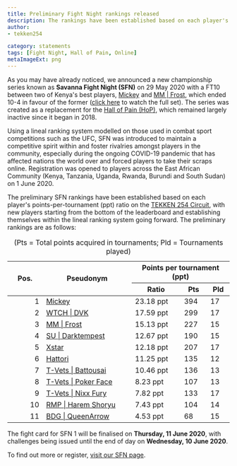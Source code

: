 ```yaml
---
title: Preliminary Fight Night rankings released
description: The rankings have been established based on each player's points-per-tournament ratio on the TEKKEN 254 Circuit, with new players starting from the bottom and establishing themselves within the lineal ranking system going forward.
author:
- tekken254

category: statements
tags: [Fight Night, Hall of Pain, Online]
metaImageExt: png
---
```

<p>As you may have already noticed, we announced a new championship series known as <strong>Savanna Fight Night (SFN)</strong> on 29 May 2020 with a FT10 between two of Kenya's best players, <a href="/fight-night/profile.html?id=2907096" target="_blank">Mickey</a>    and <a href="/fight-night/profile.html?id=4644523" target="_blank">MM | Frost</a>, which ended 10-4 in favour of the former (<a href="https://www.youtube.com/watch?v=ocuPiMNWxEM" target="_blank">click here</a> to watch the full set). The series was
    created as a replacement for the <a href="https://www.youtube.com/playlist?list=PLywPefEOxPcOAtwYUDAgWtOO1RrRoj5kT" target="_blank">Hall of Pain (HoP)</a>, which remained largely inactive since it began in 2018.</p>
<p>Using a lineal ranking system modelled on those used in combat sport competitions such as the UFC, SFN was introduced to maintain a competitive spirit within and foster rivalries amongst players in the community, especially during the ongoing COVID-19
    pandemic that has affected nations the world over and forced players to take their scraps online. Registration was opened to players across the East African Community (Kenya, Tanzania, Uganda, Rwanda, Burundi and South Sudan) on 1 June 2020.</p>
<p>The preliminary SFN rankings have been established based on each player's points-per-tournament (ppt) ratio on the <a href="/circuit" target="_blank">TEKKEN 254 Circuit</a>, with new players starting from the bottom of the leaderboard and establishing
    themselves within the lineal ranking system going forward. The preliminary rankings are as follows:</p>
<table class="table table-responsive-lg post-table">
    <caption class="text-white">(Pts = Total points acquired in tournaments; Pld = Tournaments played)</caption>
    <thead>
        <tr>
            <th rowspan="2" width="64px">Pos.</th>
            <th rowspan="2" width="40%">Pseudonym</th>
            <th colspan="3" class="text-center">Points per tournament (ppt)</th>
        </tr>
        <tr>
            <th>Ratio</th>
            <th>Pts</th>
            <th>Pld</th>
        </tr>
    </thead>
    <tbody>
        <tr>
            <td style="text-align: right;">1</td>
            <td><a href="/fight-night/profile.html?id=2907096" target="_blank">Mickey</a></td>
            <td>23.18 ppt</td>
            <td>394</td>
            <td>17</td>
        </tr>
        <tr>
            <td style="text-align: right;">2</td>
            <td><a href="/fight-night/profile.html?id=4092983" target="_blank">WTCH | DVK</a></td>
            <td>17.59 ppt</td>
            <td>299</td>
            <td>17</td>
        </tr>
        <tr>
            <td style="text-align: right;">3</td>
            <td><a href="/fight-night/profile.html?id=4644523" target="_blank">MM | Frost</a></td>
            <td>15.13 ppt</td>
            <td>227</td>
            <td>15</td>
        </tr>
        <tr>
            <td style="text-align: right;">4</td>
            <td><a href="/fight-night/profile.html?id=0749083" target="_blank">SU | Darktempest</a></td>
            <td>12.67 ppt</td>
            <td>190</td>
            <td>15</td>
        </tr>
        <tr>
            <td style="text-align: right;">5</td>
            <td><a href="/fight-night/profile.html?id=4183920" target="_blank">Xstar</a></td>
            <td>12.18 ppt</td>
            <td>207</td>
            <td>17</td>
        </tr>
        <tr>
            <td style="text-align: right;">6</td>
            <td><a href="/fight-night/profile.html?id=7900514" target="_blank">Hattori</a></td>
            <td>11.25 ppt</td>
            <td>135</td>
            <td>12</td>
        </tr>
        <tr>
            <td style="text-align: right;">7</td>
            <td><a href="/fight-night/profile.html?id=0145831" target="_blank">T-Vets | Battousai</a></td>
            <td>10.46 ppt</td>
            <td>136</td>
            <td>13</td>
        </tr>
        <tr>
            <td style="text-align: right;">8</td>
            <td><a href="/fight-night/profile.html?id=4291033" target="_blank">T-Vets | Poker Face</a></td>
            <td>8.23 ppt</td>
            <td>107</td>
            <td>13</td>
        </tr>
        <tr>
            <td style="text-align: right;">9</td>
            <td><a href="/fight-night/profile.html?id=9970940" target="_blank">T-Vets | Nixx Fury</a></td>
            <td>7.82 ppt</td>
            <td>133</td>
            <td>17</td>
        </tr>
        <tr>
            <td style="text-align: right;">10</td>
            <td><a href="/fight-night/profile.html?id=1677506" target="_blank">RMP | Harem Shoryu</a></td>
            <td>7.43 ppt</td>
            <td>104</td>
            <td>14</td>
        </tr>
        <tr>
            <td style="text-align: right;">11</td>
            <td><a href="/fight-night/profile.html?id=4455946" target="_blank">BDG | QueenArrow</a></td>
            <td>4.53 ppt</td>
            <td>68</td>
            <td>15</td>
        </tr>
    </tbody>
</table>
<p>The fight card for SFN 1 will be finalised on <strong>Thursday, 11 June 2020</strong>, with challenges being issued until the end of day on <strong>Wednesday, 10 June 2020</strong>.</p>
<p>To find out more or register, <a href="/fight-night" target="_blank">visit our SFN page</a>.</p>